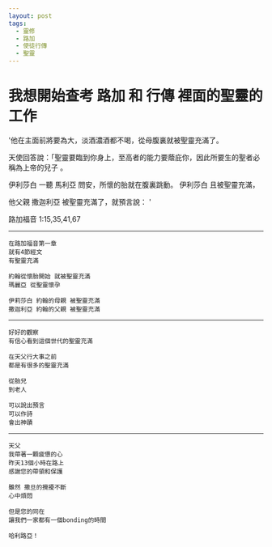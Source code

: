 ```yaml
---
layout: post
tags:
  - 靈修
  - 路加
  - 使徒行傳
  - 聖靈
---
```


# 我想開始查考 路加 和 行傳 裡面的聖靈的工作

'他在主面前將要為大，淡酒濃酒都不喝，從母腹裏就被聖靈充滿了。 

天使回答說：「聖靈要臨到你身上，至高者的能力要蔭庇你，因此所要生的聖者必稱為上帝的兒子 。 

伊利莎白 一聽 馬利亞 問安，所懷的胎就在腹裏跳動。 伊利莎白 且被聖靈充滿， 

他父親 撒迦利亞 被聖靈充滿了，就預言說： '

路加福音 1:15,35,41,67

---

```
在路加福音第一章
就有4節經文
有聖靈充滿

約翰從懷胎開始 就被聖靈充滿
瑪麗亞 從聖靈懷孕

伊莉莎白 約翰的母親 被聖靈充滿
撒迦利亞 約翰的父親 被聖靈充滿
```

---

```
好好的觀察
有信心看到這個世代的聖靈充滿

在天父行大事之前
都是有很多的聖靈充滿

從胎兒
到老人

可以說出預言
可以作詩
會出神蹟
```

---

```
天父
我帶著一顆疲憊的心
昨天13個小時在路上
感謝您的帶領和保護

雖然 撒旦的攪擾不斷
心中煩悶

但是您的同在
讓我們一家都有一個bonding的時間

哈利路亞！
```